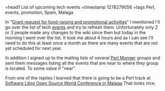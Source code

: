 =head1 List of upcoming tech events
=timestamp 1278279056
=tags Perl, events, promotion, Spain, Malaga

In "<a href="/grant-request-for-fund-raising-and-promotional-activities.html">Grant request for fund-raising and promotional activities</a>" I mentioned I'll go over the list of tech 
<a href="http://www.socialtext.net/perl5/index.cgi?events">events</a> and try to refresh them. Unfortunately only 2 or 3
people made any changes to the wiki since then but today in the morning I went over the list. It took me about 4 hours 
and as I can see I'll need to do this at least once a month as there are many events that are not yet scheduled for next year.

In addition I signed up to the mailing lists of several <a href="http://www.pm.org/">Perl Monger</a> groups and 
sent them messages listing all the events that are near to where they group is located. To some value if "near".

From one of the replies I learned that there is going to be a Perl track at
<a href="http://www.opensourceworldconference.com/malaga10/">Software Libre Open Source World Conference in Malaga</a>
That looks nice.

